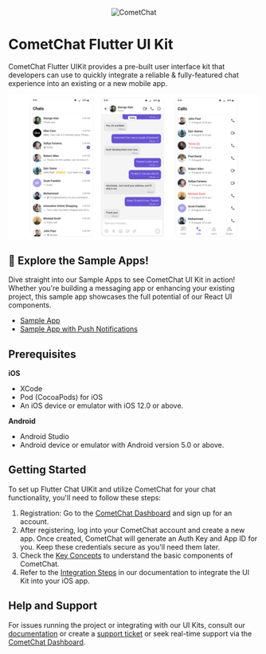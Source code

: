 <p align="center">
  <img alt="CometChat" src="https://assets.cometchat.io/website/images/logos/banner.png">
</p>

# CometChat Flutter UI Kit

CometChat Flutter UIKit provides a pre-built user interface kit that developers can use to quickly integrate a reliable & fully-featured chat experience into an existing or a new mobile app.<br />

<div style="
    display: flex;
    align-items: center;
    justify-content: center;">
   <img src="./screenshots/overview_cometchat_screens.png" />
</div>

## 🚀 Explore the Sample Apps!

Dive straight into our Sample Apps to see CometChat UI Kit in action! Whether you're building a messaging app or enhancing your existing project, this sample app showcases the full potential of our React UI components.  
- [Sample App ](sample_app#readme)
- [Sample App with Push Notifications](sample_app_push_notifications#readme)

## Prerequisites

**iOS**
- XCode
- Pod (CocoaPods) for iOS
- An iOS device or emulator with iOS 12.0 or above.

**Android**
- Android Studio
- Android device or emulator with Android version 5.0 or above.

## Getting Started

To set up Flutter Chat UIKit and utilize CometChat for your chat functionality, you'll need to follow these steps:
1. Registration: Go to the [CometChat Dashboard](https://app.cometchat.com/) and sign up for an account.
2. After registering, log into your CometChat account and create a new app. Once created, CometChat will generate an Auth Key and App ID for you. Keep
   these credentials secure as you'll need them later.
3. Check the [Key Concepts](https://www.cometchat.com/docs/fundamentals/key-concepts) to understand the basic components of CometChat.
4. Refer to the [Integration Steps](https://www.cometchat.com/docs/ui-kit/flutter/5.0/getting-started) in our documentation to integrate the UI Kit into your iOS app.

## Help and Support

For issues running the project or integrating with our UI Kits, consult our [documentation](https://www.cometchat.com/docs/android-uikit/integration)
or create a [support ticket](https://help.cometchat.com/hc/en-us) or seek real-time support via the [CometChat Dashboard](https://app.cometchat.com/).